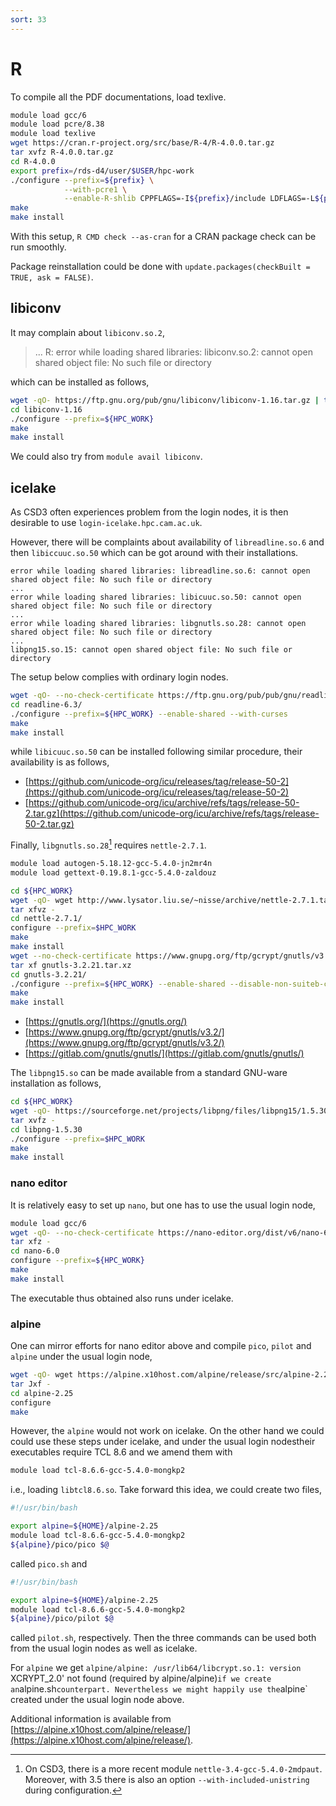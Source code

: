 ```yaml
---
sort: 33
---
```


# R

To compile all the PDF documentations, load texlive.

```bash
module load gcc/6
module load pcre/8.38
module load texlive
wget https://cran.r-project.org/src/base/R-4/R-4.0.0.tar.gz
tar xvfz R-4.0.0.tar.gz
cd R-4.0.0
export prefix=/rds-d4/user/$USER/hpc-work
./configure --prefix=${prefix} \
            --with-pcre1 \
            --enable-R-shlib CPPFLAGS=-I${prefix}/include LDFLAGS=-L${prefix}/lib
make
make install
```

With this setup, `R CMD check --as-cran` for a CRAN package check can be run smoothly.

Package reinstallation could be done with `update.packages(checkBuilt = TRUE, ask = FALSE)`.

## libiconv

It may complain about `libiconv.so.2`,

> ... R: error while loading shared libraries: libiconv.so.2: cannot open shared object file: No such file or directory

which can be installed as follows,

```bash
wget -qO- https://ftp.gnu.org/pub/gnu/libiconv/libiconv-1.16.tar.gz | tar xvfz -
cd libiconv-1.16
./configure --prefix=${HPC_WORK}
make
make install
```

We could also try from `module avail libiconv`.

## icelake

As CSD3 often experiences problem from the login nodes, it is then desirable to use `login-icelake.hpc.cam.ac.uk`.

However, there will be complaints about availability of `libreadline.so.6` and then `libiccuuc.so.50` which can be got around with their installations.

```
error while loading shared libraries: libreadline.so.6: cannot open shared object file: No such file or directory
...
error while loading shared libraries: libicuuc.so.50: cannot open shared object file: No such file or directory
...
error while loading shared libraries: libgnutls.so.28: cannot open shared object file: No such file or directory
...
libpng15.so.15: cannot open shared object file: No such file or directory
```

The setup below complies with ordinary login nodes.

```bash
wget -qO- --no-check-certificate https://ftp.gnu.org/pub/pub/gnu/readline/readline-6.3.tar.gz | tar xfvz -
cd readline-6.3/
./configure --prefix=${HPC_WORK} --enable-shared --with-curses
make
make install
```

while `libicuuc.so.50` can be installed following similar procedure, their availability is as follows,

- [https://github.com/unicode-org/icu/releases/tag/release-50-2](https://github.com/unicode-org/icu/releases/tag/release-50-2)
- [https://github.com/unicode-org/icu/archive/refs/tags/release-50-2.tar.gz](https://github.com/unicode-org/icu/archive/refs/tags/release-50-2.tar.gz)

Finally, `libgnutls.so.28`[^1] requires `nettle-2.7.1`.

```bash
module load autogen-5.18.12-gcc-5.4.0-jn2mr4n
module load gettext-0.19.8.1-gcc-5.4.0-zaldouz

cd ${HPC_WORK}
wget -qO- wget http://www.lysator.liu.se/~nisse/archive/nettle-2.7.1.tar.gz | \
tar xfvz -
cd nettle-2.7.1/
configure --prefix=$HPC_WORK
make
make install
wget --no-check-certificate https://www.gnupg.org/ftp/gcrypt/gnutls/v3.2/gnutls-3.2.21.tar.xz
tar xf gnutls-3.2.21.tar.xz
cd gnutls-3.2.21/
./configure --prefix=${HPC_WORK} --enable-shared --disable-non-suiteb-curves
make
make install
```

- [https://gnutls.org/](https://gnutls.org/)
- [https://www.gnupg.org/ftp/gcrypt/gnutls/v3.2/](https://www.gnupg.org/ftp/gcrypt/gnutls/v3.2/)
- [https://gitlab.com/gnutls/gnutls/](https://gitlab.com/gnutls/gnutls/)

The `libpng15.so` can be made available from a standard GNU-ware installation as follows,

```bash
cd ${HPC_WORK}
wget -qO- https://sourceforge.net/projects/libpng/files/libpng15/1.5.30/libpng-1.5.30.tar.gz | \
tar xvfz -
cd libpng-1.5.30
./configure --prefix=$HPC_WORK
make
make install
```

### nano editor

It is relatively easy to set up `nano`, but one has to use the usual login node,

```bash
module load gcc/6
wget -qO- --no-check-certificate https://nano-editor.org/dist/v6/nano-6.0.tar.gz | \
tar xfz -
cd nano-6.0
configure --prefix=${HPC_WORK}
make
make install
```

The executable thus obtained also runs under icelake.

### alpine

One can mirror efforts for nano editor above and compile `pico`, `pilot` and `alpine` under the usual login node,

```bash
wget -qO- wget https://alpine.x10host.com/alpine/release/src/alpine-2.25.tar.xz | \
tar Jxf -
cd alpine-2.25
configure
make
```

However, the `alpine` would not work on icelake. On the other hand we could could use these steps under icelake, and under the usual login nodestheir executables require TCL 8.6 and we amend them with

```bash
module load tcl-8.6.6-gcc-5.4.0-mongkp2
```

i.e., loading `libtcl8.6.so`. Take forward this idea, we could create two files,

```bash
#!/usr/bin/bash

export alpine=${HOME}/alpine-2.25
module load tcl-8.6.6-gcc-5.4.0-mongkp2
${alpine}/pico/pico $@
```

called `pico.sh` and

```bash
#!/usr/bin/bash

export alpine=${HOME}/alpine-2.25
module load tcl-8.6.6-gcc-5.4.0-mongkp2
${alpine}/pico/pilot $@
```

called `pilot.sh`, respectively. Then the three commands can be used both from the usual login nodes as well as icelake.

For `alpine` we get `alpine/alpine: /usr/lib64/libcrypt.so.1: version `XCRYPT_2.0' not found (required by alpine/alpine)`if we create an`alpine.sh`counterpart. Nevertheless we might happily use the`alpine` created under the usual login node above.

Additional information is available from [https://alpine.x10host.com/alpine/release/](https://alpine.x10host.com/alpine/release/).

[^1]:
    On CSD3, there is a more recent module `nettle-3.4-gcc-5.4.0-2mdpaut`. Moreover, with 3.5
    there is also an option `--with-included-unistring` during configuration.

